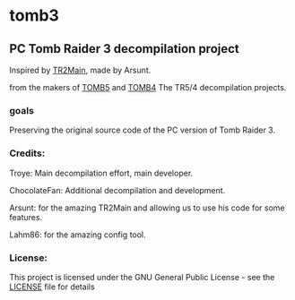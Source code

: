 # tomb3
## PC Tomb Raider 3 decompilation project

Inspired by [TR2Main](https://github.com/Arsunt/TR2Main/), made by Arsunt. 

from the makers of [TOMB5](https://github.com/Trxyebeep/TOMB5) and [TOMB4](https://github.com/Trxyebeep/TOMB4) The TR5/4 decompilation projects.

### goals
Preserving the original source code of the PC version of Tomb Raider 3.

### Credits:
Troye: Main decompilation effort, main developer.

ChocolateFan: Additional decompilation and development.

Arsunt: for the amazing TR2Main and allowing us to use his code for some features.

Lahm86: for the amazing config tool.

### License:
This project is licensed under the GNU General Public License - see the [LICENSE](https://github.com/Trxyebeep/tomb3/blob/master/LICENSE.md) file for details
